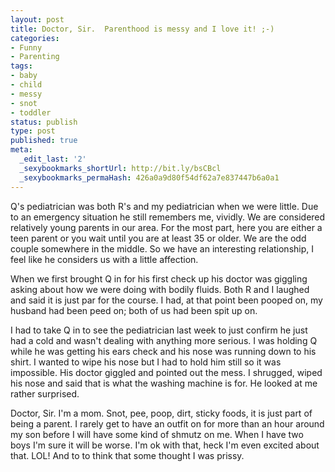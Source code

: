 ```yaml
---
layout: post
title: Doctor, Sir.  Parenthood is messy and I love it! ;-)
categories:
- Funny
- Parenting
tags:
- baby
- child
- messy
- snot
- toddler
status: publish
type: post
published: true
meta:
  _edit_last: '2'
  _sexybookmarks_shortUrl: http://bit.ly/bsCBcl
  _sexybookmarks_permaHash: 426a0a9d80f54df62a7e837447b6a0a1
---
```

Q's pediatrician was both R's and my pediatrician when we were little.  Due to an emergency situation he still remembers me, vividly.  We are considered relatively young parents in our area.  For the most part, here you are either a teen parent or you wait until you are at least 35 or older.  We are the odd couple somewhere in the middle.  So we have an interesting relationship, I feel like he considers us with a little affection.  

When we first brought Q in for his first check up his doctor was giggling asking about how we were doing with bodily fluids.  Both R and I laughed and said it is just par for the course.  I had, at that point been pooped on, my husband had been peed on; both of us had been spit up on.

I had to take Q in to see the pediatrician last week to just confirm he just had a cold and wasn't dealing with anything more serious.  I was holding Q while he was getting his ears check and his nose was running down to his shirt.  I wanted to wipe his nose but I had to hold him still so it was impossible.  His doctor giggled and pointed out the mess.  I shrugged, wiped his nose and said that is what the washing machine is for.  He looked at me rather surprised.

Doctor, Sir.  I'm a mom.  Snot, pee, poop, dirt, sticky foods, it is just part of being a parent.  I rarely get to have an outfit on for more than an hour around my son before I will have some kind of shmutz on me.  When I have two boys I'm sure it will be worse.  I'm ok with that, heck I'm even excited about that.  LOL! And to to think that some thought I was prissy.  
